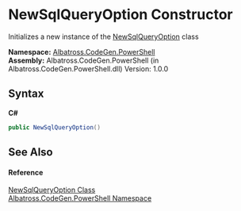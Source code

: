 # NewSqlQueryOption Constructor 
 

Initializes a new instance of the <a href="F5E02CF2">NewSqlQueryOption</a> class

**Namespace:**&nbsp;<a href="73820E42">Albatross.CodeGen.PowerShell</a><br />**Assembly:**&nbsp;Albatross.CodeGen.PowerShell (in Albatross.CodeGen.PowerShell.dll) Version: 1.0.0

## Syntax

**C#**<br />
``` C#
public NewSqlQueryOption()
```


## See Also


#### Reference
<a href="F5E02CF2">NewSqlQueryOption Class</a><br /><a href="73820E42">Albatross.CodeGen.PowerShell Namespace</a><br />